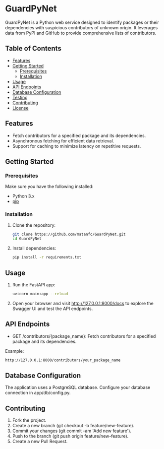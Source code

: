# GuardPyNet

GuardPyNet is a Python web service designed to identify packages or their dependencies with suspicious contributors of unknown origin. It leverages data from PyPI and GitHub to provide comprehensive lists of contributors.

## Table of Contents

- [Features](#features)
- [Getting Started](#getting-started)
  - [Prerequisites](#prerequisites)
  - [Installation](#installation)
- [Usage](#usage)
- [API Endpoints](#api-endpoints)
- [Database Configuration](#database-configuration)
- [Testing](#testing)
- [Contributing](#contributing)
- [License](#license)

## Features

- Fetch contributors for a specified package and its dependencies.
- Asynchronous fetching for efficient data retrieval.
- Support for caching to minimize latency on repetitive requests.

## Getting Started

### Prerequisites

Make sure you have the following installed:

- Python 3.x
- [pip](https://pip.pypa.io/en/stable/)

### Installation

1. Clone the repository:

   ```bash
   git clone https://github.com/matanfc/GuardPyNet.git
   cd GuardPyNet
   ```

2. Install dependencies:

   ```bash
   pip install -r requirements.txt
   ```

## Usage

1. Run the FastAPI app:

   ```bash
   uvicorn main:app --reload
   ```

2. Open your browser and visit http://127.0.0.1:8000/docs to explore the Swagger UI and test the API endpoints.

## API Endpoints

- GET /contributors/{package_name}: Fetch contributors for a specified package and its dependencies.

Example:

```bash
http://127.0.0.1:8000/contributors/your_package_name
```

## Database Configuration

The application uses a PostgreSQL database. Configure your database connection in app/db/config.py.

## Contributing

1. Fork the project.
2. Create a new branch (git checkout -b feature/new-feature).
3. Commit your changes (git commit -am 'Add new feature').
4. Push to the branch (git push origin feature/new-feature).
5. Create a new Pull Request.
